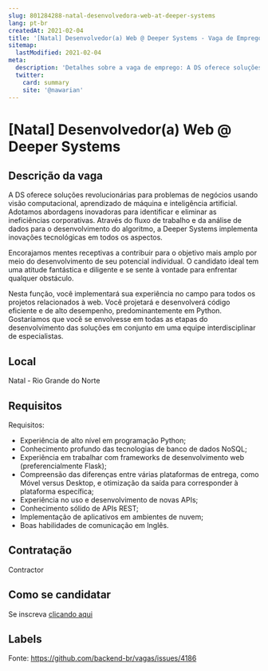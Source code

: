 ```yaml
---
slug: 801284288-natal-desenvolvedora-web-at-deeper-systems
lang: pt-br
createdAt: 2021-02-04
title: '[Natal] Desenvolvedor(a) Web @ Deeper Systems - Vaga de Emprego'
sitemap:
  lastModified: 2021-02-04
meta:
  description: 'Detalhes sobre a vaga de emprego: A DS oferece soluções revolucionárias para problemas de negócios usando visão computacional, aprendizado de máquina e inteligência artificial. Adotamos abordagens inovadoras para identificar e eliminar as ineficiências corporativas. Através do fluxo de trabalho e da análise de dados para o desenvolvimento do algoritmo, a Deeper Systems implementa inovações tecnológicas em todos os aspectos. Encorajamos mentes receptivas a contribuir para o objetivo mais amplo por meio do desenvolvimento de seu potencial individual. O candidato ideal tem uma atitude fantástica e diligente e se sente à vontade para enfrentar qualquer obstáculo.  Nesta função, você implementará sua experiência no campo para todos os projetos relacionados à web. Você projetará e desenvolverá código eficiente e de alto desempenho, predominantemente em Python. Gostaríamos que você se envolvesse em todas as etapas do desenvolvimento das soluções em conjunto em uma equipe interdisciplinar de especialistas.'
  twitter:
    card: summary
    site: '@nawarian'
---
```


# [Natal] Desenvolvedor(a) Web @ Deeper Systems

## Descrição da vaga

A DS oferece soluções revolucionárias para problemas de negócios usando visão computacional, aprendizado de máquina e inteligência artificial. Adotamos abordagens inovadoras para identificar e eliminar as ineficiências corporativas. Através do fluxo de trabalho e da análise de dados para o desenvolvimento do algoritmo, a Deeper Systems implementa inovações tecnológicas em todos os aspectos.

Encorajamos mentes receptivas a contribuir para o objetivo mais amplo por meio do desenvolvimento de seu potencial individual. O candidato ideal tem uma atitude fantástica e diligente e se sente à vontade para enfrentar qualquer obstáculo. 


Nesta função, você implementará sua experiência no campo para todos os projetos relacionados à web. Você projetará e desenvolverá código eficiente e de alto desempenho, predominantemente em Python. Gostaríamos que você se envolvesse em todas as etapas do desenvolvimento das soluções em conjunto em uma equipe interdisciplinar de especialistas.

## Local

Natal - Rio Grande do Norte

## Requisitos

Requisitos:
- Experiência de alto nível em programação Python;
- Conhecimento profundo das tecnologias de banco de dados NoSQL;
- Experiência em trabalhar com frameworks de desenvolvimento web (preferencialmente Flask);
- Compreensão das diferenças entre várias plataformas de entrega, como Móvel versus Desktop, e otimização da saída para corresponder à plataforma específica;
- Experiência no uso e desenvolvimento de novas APIs;
- Conhecimento sólido de APIs REST;
- Implementação de aplicativos em ambientes de nuvem;
- Boas habilidades de comunicação em Inglês.

## Contratação

Contractor

## Como se candidatar

Se inscreva [clicando aqui](https://www.pyjobs.com.br/job/2055)

## Labels



Fonte: https://github.com/backend-br/vagas/issues/4186